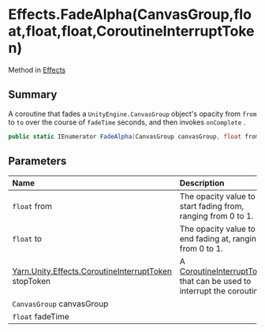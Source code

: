 # Effects.FadeAlpha(CanvasGroup,float,float,float,CoroutineInterruptToken)

Method in [Effects](/docs/api/csharp/yarn.unity.effects.md)

## Summary


A coroutine that fades a  <code>UnityEngine.CanvasGroup</code>  object's opacity
from  <code>from</code>  to  <code>to</code>  over the
course of  <code>fadeTime</code>  seconds, and then invokes  <code>onComplete</code> .


```csharp
public static IEnumerator FadeAlpha(CanvasGroup canvasGroup, float from, float to, float fadeTime, CoroutineInterruptToken stopToken = null)
```

## Parameters

|Name|Description|
|:---|:---|
|`float` from|The opacity value to start fading from, ranging from 0 to 1.|
|`float` to|The opacity value to end fading at, ranging from 0 to 1.|
|[Yarn.Unity.Effects.CoroutineInterruptToken](/docs/api/csharp/yarn.unity.effects.coroutineinterrupttoken.md) stopToken|A  <a href="yarn.unity.effects.coroutineinterrupttoken.md">CoroutineInterruptToken</a>  that can be used to interrupt the coroutine.|
|`CanvasGroup` canvasGroup||
|`float` fadeTime||

